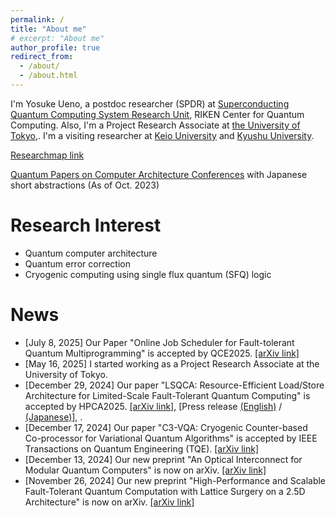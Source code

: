 ```yaml
---
permalink: /
title: "About me"
# excerpt: "About me"
author_profile: true
redirect_from:
  - /about/
  - /about.html
---
```


I'm Yosuke Ueno, a postdoc researcher (SPDR) at [Superconducting Quantum Computing System Research Unit](https://www.riken.jp/en/research/labs/rqc/superconduct_qtm_comput_sys/index.html), RIKEN Center for Quantum Computing.
Also, I'm a Project Research Associate at [the University of Tokyo](https://hal.ipc.i.u-tokyo.ac.jp/en/),.
I'm a visiting researcher at [Keio University](https://sites.google.com/view/kondo-lab/home) and [Kyushu University](https://slrc.kyushu-u.ac.jp/en/).

[Researchmap link](https://researchmap.jp/y-ueno)

[Quantum Papers on Computer Architecture Conferences](https://docs.google.com/spreadsheets/d/1DEjAtAuG9deEltayrWNTJj5ML0_W1EjDqlCMWpAv9is/edit?usp=sharing) with Japanese short abstractions (As of Oct. 2023)

Research Interest
======
- Quantum computer architecture
- Quantum error correction
- Cryogenic computing using single flux quantum (SFQ) logic

News
======
- [July 8, 2025] Our Paper "Online Job Scheduler for Fault-tolerant Quantum Multiprogramming" is accepted by QCE2025. [[arXiv link]](https://arxiv.org/abs/2505.06741)
- [May 16, 2025] I started working as a Project Research Associate at the University of Tokyo.
- [December 29, 2024] Our paper "LSQCA: Resource-Efficient Load/Store Architecture for Limited-Scale Fault-Tolerant Quantum Computing" is accepted by HPCA2025. [[arXiv link]](https://arxiv.org/abs/2412.20486), [Press release [(English)](https://group.ntt/en/newsrelease/2025/03/04/250304a.html) / [(Japanese)](https://group.ntt/jp/newsrelease/2025/03/04/250304a.html)], .
- [December 17, 2024] Our paper "C3-VQA: Cryogenic Counter-based Co-processor for Variational Quantum Algorithms" is accepted by IEEE Transactions on Quantum Engineering (TQE). [[arXiv link]](https://arxiv.org/abs/2409.07847)
- [December 13, 2024] Our new preprint "An Optical Interconnect for Modular Quantum Computers" is now on arXiv. [[arXiv link]](https://arxiv.org/abs/2412.09299)
- [November 26, 2024] Our new preprint "High-Performance and Scalable Fault-Tolerant Quantum Computation with Lattice Surgery on a 2.5D Architecture" is now on arXiv. [[arXiv link]](https://arxiv.org/abs/2411.17519)

<!---
<- [October 13, 2024] Our new preprint "C3-VQA: Cryogenic Counter-based Co-processor for Variational Quantum Algorithms" is now on arXiv. [[arXiv link]](https://arxiv.org/abs/2409.07847)
--->
